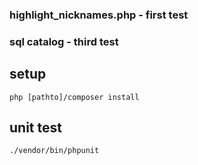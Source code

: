 ### highlight_nicknames.php - first test  
### sql catalog - third test

## setup
``php [pathto]/composer install``
## unit test
``./vendor/bin/phpunit``
